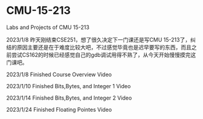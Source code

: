 # CMU-15-213
Labs and Projects of CMU 15-213

2023/1/8 昨天刚结束CSE251，想了很久决定下一门课还是写CMU 15-213了，纠结的原因主要还是在于难度比较大吧，不过感觉毕竟也是迟早要写的东西，而且之前尝试CS162的时候已经感觉自己的gdb调试用得不熟了，从今天开始慢慢摸完这门课吧。

2023/1/8 Finished Course Overview Video

2023/1/10 Finished Bits,Bytes, and Integer 1 Video

2023/1/14 Finished Bits,Bytes, and Integer 2 Video

2023/1/24 Finished Floating Pointes Video
